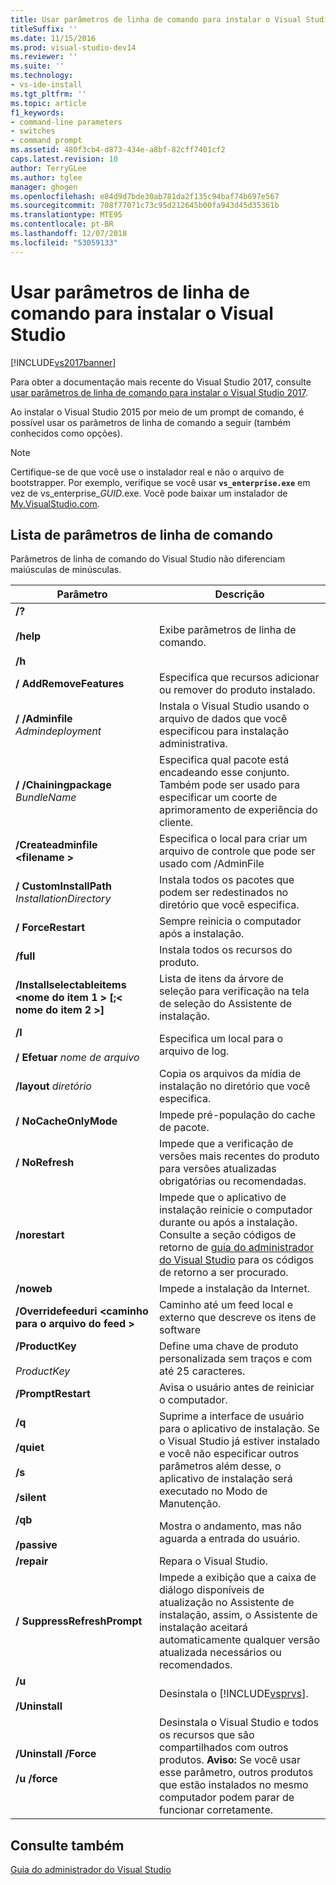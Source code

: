 ```yaml
---
title: Usar parâmetros de linha de comando para instalar o Visual Studio 2015 | Microsoft Docs
titleSuffix: ''
ms.date: 11/15/2016
ms.prod: visual-studio-dev14
ms.reviewer: ''
ms.suite: ''
ms.technology:
- vs-ide-install
ms.tgt_pltfrm: ''
ms.topic: article
f1_keywords:
- command-line parameters
- switches
- command prompt
ms.assetid: 480f3cb4-d873-434e-a8bf-82cff7401cf2
caps.latest.revision: 10
author: TerryGLee
ms.author: tglee
manager: ghogen
ms.openlocfilehash: e84d9d7bde30ab781da2f135c94baf74b697e567
ms.sourcegitcommit: 708f77071c73c95d212645b00fa943d45d35361b
ms.translationtype: MTE95
ms.contentlocale: pt-BR
ms.lasthandoff: 12/07/2018
ms.locfileid: "53059133"
---
```

# <a name="use-command-line-parameters-to-install-visual-studio"></a>Usar parâmetros de linha de comando para instalar o Visual Studio
[!INCLUDE[vs2017banner](../includes/vs2017banner.md)]

Para obter a documentação mais recente do Visual Studio 2017, consulte [usar parâmetros de linha de comando para instalar o Visual Studio 2017](https://docs.microsoft.com/visualstudio/install/use-command-line-parameters-to-install-visual-studio).

Ao instalar o Visual Studio 2015 por meio de um prompt de comando, é possível usar os parâmetros de linha de comando a seguir (também conhecidos como opções).

> [!NOTE]
>  Certifique-se de que você use o instalador real e não o arquivo de bootstrapper. Por exemplo, verifique se você usar **`vs_enterprise.exe`** em vez de vs_enterprise_*GUID*.exe. Você pode baixar um instalador de [My.VisualStudio.com](https://my.visualstudio.com/downloads?q=visual%20studio%20enterprise%202015).

## <a name="list-of-command-line-parameters"></a>Lista de parâmetros de linha de comando
 Parâmetros de linha de comando do Visual Studio não diferenciam maiúsculas de minúsculas.

|Parâmetro|Descrição|
|---------------|-----------------|
|**/?**<br /><br /> **/help**<br /><br /> **/h**|Exibe parâmetros de linha de comando.|
|**/ AddRemoveFeatures**|Especifica que recursos adicionar ou remover do produto instalado.|
|**/ /Adminfile** *Admindeployment*|Instala o Visual Studio usando o arquivo de dados que você especificou para instalação administrativa.|
|**/ /Chainingpackage** *BundleName*|Especifica qual pacote está encadeando esse conjunto. Também pode ser usado para especificar um coorte de aprimoramento de experiência do cliente.|
|**/Createadminfile \<filename >**|Especifica o local para criar um arquivo de controle que pode ser usado com /AdminFile|
|**/ CustomInstallPath** *InstallationDirectory*|Instala todos os pacotes que podem ser redestinados no diretório que você especifica.|
|**/ ForceRestart**|Sempre reinicia o computador após a instalação.|
|**/full**|Instala todos os recursos do produto.|
|**/Installselectableitems \<nome do item 1 > [;\< nome do item 2 >]**|Lista de itens da árvore de seleção para verificação na tela de seleção do Assistente de instalação.|
|**/l**<br /><br /> **/ Efetuar** *nome de arquivo*|Especifica um local para o arquivo de log.|
|**/layout** *diretório*|Copia os arquivos da mídia de instalação no diretório que você especifica.|
|**/ NoCacheOnlyMode**|Impede pré-população do cache de pacote.|
|**/ NoRefresh**|Impede que a verificação de versões mais recentes do produto para versões atualizadas obrigatórias ou recomendadas.|
|**/norestart**|Impede que o aplicativo de instalação reinicie o computador durante ou após a instalação. Consulte a seção códigos de retorno de [guia do administrador do Visual Studio](../install/visual-studio-administrator-guide.md) para os códigos de retorno a ser procurado.|
|**/noweb**|Impede a instalação da Internet.|
|**/Overridefeeduri \<caminho para o arquivo do feed >**|Caminho até um feed local e externo que descreve os itens de software|
|**/ProductKey**<br /><br /> *ProductKey*|Define uma chave de produto personalizada sem traços e com até 25 caracteres.|
|**/PromptRestart**|Avisa o usuário antes de reiniciar o computador.|
|**/q**<br /><br /> **/quiet**<br /><br /> **/s**<br /><br /> **/silent**|Suprime a interface de usuário para o aplicativo de instalação. Se o Visual Studio já estiver instalado e você não especificar outros parâmetros além desse, o aplicativo de instalação será executado no Modo de Manutenção.|
|**/qb**<br /><br /> **/passive**|Mostra o andamento, mas não aguarda a entrada do usuário.|
|**/repair**|Repara o Visual Studio.|
|**/ SuppressRefreshPrompt**|Impede a exibição que a caixa de diálogo disponíveis de atualização no Assistente de instalação, assim, o Assistente de instalação aceitará automaticamente qualquer versão atualizada necessários ou recomendados.|
|**/u**<br /><br /> **/Uninstall**|Desinstala o [!INCLUDE[vsprvs](../includes/vsprvs-md.md)].|
|**/Uninstall /Force**<br /><br /> **/u /force**|Desinstala o Visual Studio e todos os recursos que são compartilhados com outros produtos. **Aviso:**  Se você usar esse parâmetro, outros produtos que estão instalados no mesmo computador podem parar de funcionar corretamente.|

## <a name="see-also"></a>Consulte também
 [Guia do administrador do Visual Studio](../install/visual-studio-administrator-guide.md)